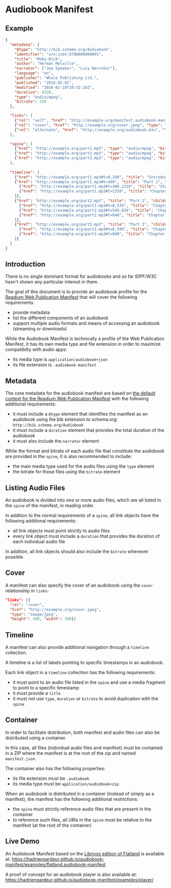 # Audiobook Manifest

## Example

```json
{
  "metadata": {
    "@type": "http://bib.schema.org/Audiobook",
    "identifier": "urn:isbn:9780000000001",
    "title": "Moby-Dick",
    "author": "Herman Melville",
    "narrator": ["Joe Speaker", "Lucy Narrator"],
    "language": "en",
    "publisher": "Whale Publishing Ltd.",
    "published": "2016-02-01",
    "modified": "2016-02-18T10:32:18Z",
    "duration": 4320,
    "type": "audio/mpeg",
    "bitrate": 128
  },

  "links": [
    {"rel": "self", "href": "http://example.org/manifest.audiobook-manifest", "type": "application/audiobook+json"},
    {"rel": "cover", "href": "http://example.org/cover.jpeg", "type": "image/jpeg", "height": 300, "width": 300},
    {"rel": "alternate", "href": "http://example.org/audiobook.m3u", "type": "audio/mpegurl", "bitrate": 64}
  ],

  "spine": [
    {"href": "http://example.org/part1.mp3", "type": "audio/mpeg", "bitrate": 128, "duration": 1980, "title": "Part 1"}, 
    {"href": "http://example.org/part2.mp3", "type": "audio/mpeg", "bitrate": 128, "duration": 1200, "title": "Part 2"}, 
    {"href": "http://example.org/part3.mp3", "type": "audio/mpeg", "bitrate": 128, "duration": 1140, "title": "Part 3"}
  ],
  
  "timeline": [
    {"href": "http://example.org/part1.mp3#t=0,299", "title": "Introduction"},
    {"href": "http://example.org/part1.mp3#t=300", "title": "Part 1", "children": [
      {"href": "http://example.org/part1.mp3#t=300,1319", "title": "Chapter 1"},
      {"href": "http://example.org/part1.mp3#t=1320", "title": "Chapter 2"}
    ]},
    {"href": "http://example.org/part2.mp3", "title": "Part 2", "children": [
      {"href": "http://example.org/part2.mp3#t=0,539", "title": "Chapter 3"},
      {"href": "http://example.org/part2.mp3#t=540,839", "title": "Chapter 4"},
      {"href": "http://example.org/part2.mp3#t=840", "title": "Chapter 5"}
    ]},
    {"href": "http://example.org/part3.mp3", "title": "Part 3", "children": [
      {"href": "http://example.org/part3.mp3#t=0,599", "title": "Chapter 6"},
      {"href": "http://example.org/part3.mp3#t=600", "title": "Chapter 7"}
    ]}
  ]
}
```


## Introduction

There is no single dominant format for audiobooks and so far IDPF/W3C hasn't shown any particular interest in them.

The goal of this document is to provide an audiobook profile for the [Readium Web Publication Manifest](https://github.com/readium/webpub-manifest) that will cover the following requirements:

- provide metadata
- list the different components of an audiobook
- support multiple audio formats and means of accessing an audiobook (streaming or downloads)

While the Audiobook Manifest is technically a profile of the Web Publication Manifest, it has its own media type and file extension in order to maximize compatibilty with audio apps:

- its media type is `application/audiobook+json`
- its file extension is `.audiobook-manifest`

## Metadata

The core metadata for the audiobook manifest are based on [the default context for the Readium Web Publication Manifest](https://github.com/readium/webpub-manifest/tree/master/contexts/default) with the following additional requirements:

- it must include a `@type` element that identifies the manifest as an audiobook using the bib extension to schema.org: `http://bib.schema.org/Audiobook`
- it must include a `duration` element that provides the total duration of the audiobook
- it must also include the `narrator` element

While the format and bitrate of each audio file that constitute the audiobook are provided in the `spine`, it is also recommended to include:

- the main media type used for the audio files using the `type` element
- the bitrate for those files using the `bitrate` element

## Listing Audio Files

An audiobook is divided into one or more audio files, which are all listed in the `spine` of the manifest, in reading order.

In addition to the normal requirements of a `spine`, all link objects have the following additional requirements:
 
 - all link objects must point strictly to audio files
 - every link object must include a `duration` that provides the duration of each individual audio file

In addition, all link objects should also include the `bitrate` whenever possible.

## Cover

A manifest can also specify the cover of an audiobook using the `cover` relationship in `links`:

```json
"links": [{
  "rel": "cover", 
  "href": "http://example.org/cover.jpeg", 
  "type": "image/jpeg", 
  "height": 300, "width": 300}]
```


## Timeline

A manifest can also provide additional navigation through a `timeline` collection.

A timeline is a list of labels pointing to specific timestamps in an audiobook.

Each link object in a `timeline` collection has the following requirements:

- it must point to an audio file listed in the `spine` and use a media fragment to point to a specific timestamp
- it must provide a `title`
- it must not use `type`, `duration` or `bitrate` to avoid duplication with the `spine`

## Container

In order to facilitate distribution, both manifest and audio files can also be distributed using a container.

In this case, all files (individual audio files and manifest) must be contained in a ZIP where the manifest is at the root of the zip and named `manifest.json`.

The container also has the following properties:

- its file extension must be `.audiobook`
- its media type must be `application/audiobook+zip`

When an audiobook is distributed in a container (instead of simply as a manifest), the manifest has the following additional restrictions:

- the `spine` must strictly reference audio files that are present in the container
- to reference such files, all URIs in the `spine` must be relative to the manifest (at the root of the container)

## Live Demo

An Audiobook Manifest based on the [Librivox edition of Flatland](https://librivox.org/flatland-a-romance-of-many-dimensions-by-edwin-abbott-abbott/) is available at: https://hadriengardeur.github.io/audiobook-manifest/examples/flatland.audiobook-manifest

A proof of concept for an audiobook player is also available at: https://hadriengardeur.github.io/audiobook-manifest/examples/player/
